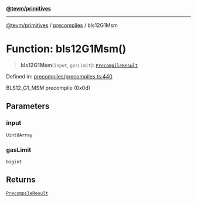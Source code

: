 [**@tevm/primitives**](../../../../README.md)

***

[@tevm/primitives](../../../../globals.md) / [precompiles](../README.md) / bls12G1Msm

# Function: bls12G1Msm()

> **bls12G1Msm**(`input`, `gasLimit`): [`PrecompileResult`](../interfaces/PrecompileResult.md)

Defined in: [precompiles/precompiles.ts:440](https://github.com/evmts/primitives/blob/main/src/precompiles/precompiles.ts#L440)

BLS12_G1_MSM precompile (0x0d)

## Parameters

### input

`Uint8Array`

### gasLimit

`bigint`

## Returns

[`PrecompileResult`](../interfaces/PrecompileResult.md)
